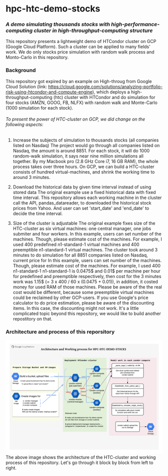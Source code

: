 # hpc-htc-demo-stocks
### *A demo simulating thousands stocks with high-performance-computing cluster in high-throughput-computing structure*
This repository presents a lightweight demo of HTCondor cluster on GCP (Google Cloud Platform). Such a cluster can be applied 
to many fields' work. We do only stocks price simulation with random walk process and Monto-Carlo in this repository. 

### Background 
This repository got expired by an example on High-throug from Google Cloud Solution (link: https://cloud.google.com/solutions/analyzing-portfolio-risk-using-htcondor-and-compute-engine), 
which deploys a high-throughput-computing (htc) cluster with HTCondor and do simulation for four stocks (AMZN, GOOG, FB, NLFX) with random walk
and Monte-Carlo (1000 simulation for each stock).

###### To present the power of HTC-cluster on GCP, we did change on the following aspects:

1. Increase the subjects of simulation to thousands stocks (all companies listed on Nasdaq)
   The project would go through all companies listed on Nasdaq, the amount is around 8851. For each stock, it will do 1000 random-walk 
   simulation, it says near nine million simulations all together.
   By my Macbook pro (2.8 GHz Core i7, 16 GB RAM), the whole process takes over three hours. On GCP, we can build a HTC-cluster consists of 
   hundred virtual-machines, and shrink the working time to around 3 minutes. 
   
2. Download the historical data by given time interval instead of using stored data
   The original example use a fixed historical data with fixed time interval. This repository allows each working machine in the cluster
   call the API, pandas_datareader, to downloaded the historical stock prices from Yahoo. And user can set 'start_date' and 'end_date' to 
   decide the time interval. 

3. Size of the cluster is adjustable
   The original example fixes size of the HTC-cluster as six virtual machines: one central manager, one jobs submiter and four workers. 
   In this example, users can set number of the machines. Though, please estimate cost of the machines. For example, I used 400 predefined n1-standard-1 virtual machines and 400 preemptible n1-standard-1 virtual machines. The cluster took around 3 minutes to do simulation for all 8851 companies listed on Nasdaq, current price for 
   In this example, users can set number of the machines. Though, please estimate cost of the machines. For example, I used 400 n1-standard-1 
   n1-standard-1 is 0.0475$ and 0.01$ per machine per hour for predefined and preemptible respectively, then cost for the 3 minutes work was 1.15$ (= 3 x 400 / 60 x (0.0475 + 0.01)), in addition, it costed money for used RAM of those machines. Please be aware of the the real cost would be different, because some preemptible virtual machines could be reclaimed by other GCP-users. If you use Google's price calculator to do price estimation, please be aware of the discounting items. In this case, the discounting might not work. It's a little complicated topic beyond this repository, we would like to build another repostitory on that.
   
### Architecture and process of this reporsitory
![architecture and process](https://github.com/BoHuang2018/hpc-htc-demo-stocks/blob/master/HPC-HTC-DEMO-STOCKS.png)
The above image shows the architecture of the HTC-cluster and working process of this repository. Let's go through it block by block from left to right.

